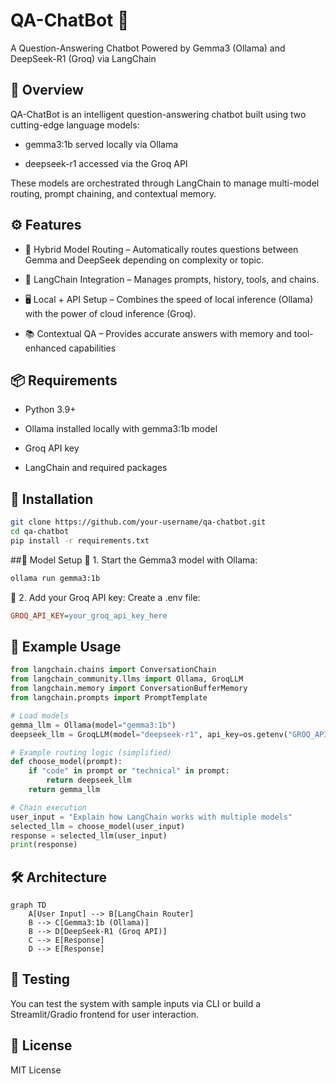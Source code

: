 # QA-ChatBot 🤖
A Question-Answering Chatbot Powered by Gemma3 (Ollama) and DeepSeek-R1 (Groq) via LangChain

## 🧠 Overview
QA-ChatBot is an intelligent question-answering chatbot built using two cutting-edge language models:

- gemma3:1b served locally via Ollama

- deepseek-r1 accessed via the Groq API

These models are orchestrated through LangChain to manage multi-model routing, prompt chaining, and contextual memory.

## ⚙️ Features
- 🔀 Hybrid Model Routing – Automatically routes questions between Gemma and DeepSeek depending on complexity or topic.

- 🧩 LangChain Integration – Manages prompts, history, tools, and chains.

- 🖥️ Local + API Setup – Combines the speed of local inference (Ollama) with the power of cloud inference (Groq).

- 📚 Contextual QA – Provides accurate answers with memory and tool-enhanced capabilities

## 📦 Requirements
- Python 3.9+

- Ollama installed locally with gemma3:1b model

- Groq API key

- LangChain and required packages

## 🚀 Installation

```bash
git clone https://github.com/your-username/qa-chatbot.git
cd qa-chatbot
pip install -r requirements.txt
```

##🧠 Model Setup
🔹 1. Start the Gemma3 model with Ollama:
```bash
ollama run gemma3:1b
```
🔹 2. Add your Groq API key:
Create a .env file:

```ini
GROQ_API_KEY=your_groq_api_key_here
```

## 📜 Example Usage

```python
from langchain.chains import ConversationChain
from langchain_community.llms import Ollama, GroqLLM
from langchain.memory import ConversationBufferMemory
from langchain.prompts import PromptTemplate

# Load models
gemma_llm = Ollama(model="gemma3:1b")
deepseek_llm = GroqLLM(model="deepseek-r1", api_key=os.getenv("GROQ_API_KEY"))

# Example routing logic (simplified)
def choose_model(prompt):
    if "code" in prompt or "technical" in prompt:
        return deepseek_llm
    return gemma_llm

# Chain execution
user_input = "Explain how LangChain works with multiple models"
selected_llm = choose_model(user_input)
response = selected_llm(user_input)
print(response)
```
## 🛠 Architecture

```mermaid
graph TD
    A[User Input] --> B[LangChain Router]
    B --> C[Gemma3:1b (Ollama)]
    B --> D[DeepSeek-R1 (Groq API)]
    C --> E[Response]
    D --> E[Response]
```

## 🧪 Testing
You can test the system with sample inputs via CLI or build a Streamlit/Gradio frontend for user interaction.

## 📝 License
MIT License



